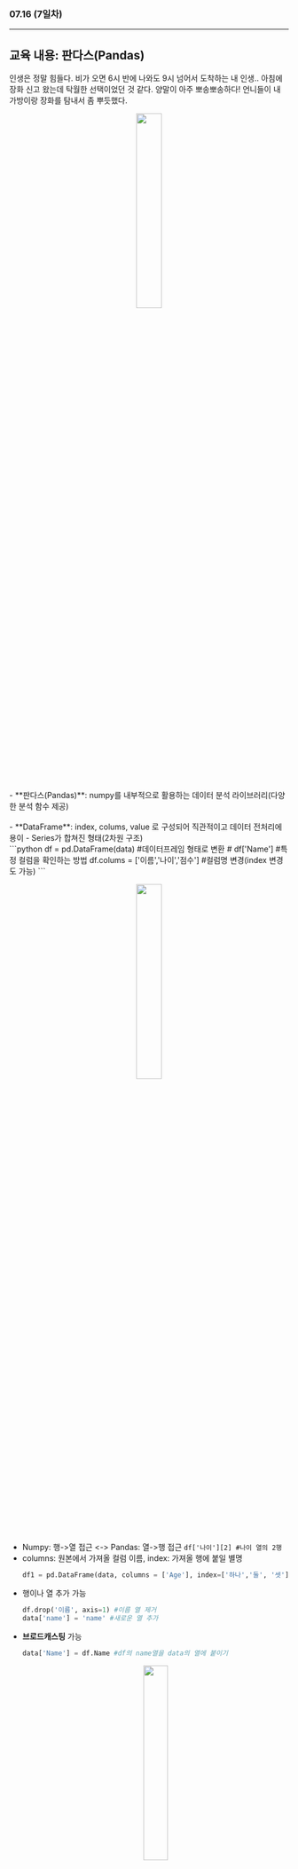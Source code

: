 ###  07.16 (7일차)
---
교육 내용: 판다스(Pandas) 
---
인생은 정말 힘들다. 비가 오면 6시 반에 나와도 9시 넘어서 도착하는 내 인생.. 아침에 장화 신고 왔는데 탁월한 선택이었던 것 같다. 양말이 아주 뽀송뽀송하다! 언니들이 내 가방이랑 장화를 탐내서 좀 뿌듯했다.
<p align="center">
<img src="https://github.com/user-attachments/assets/4614c80a-8a97-495d-8191-ec82ffca8cbd" width="30%" /> </p>
<br><br>
- **판다스(Pandas)**: numpy를 내부적으로 활용하는 데이터 분석 라이브러리(다양한 분석 함수 제공)<br><br>
- **DataFrame**: index, colums, value 로 구성되어 직관적이고 데이터 전처리에 용이
  - Series가 합쳐진 형태(2차원 구조) <br>
    ```python
    df = pd.DataFrame(data) #데이터프레임 형태로 변환
    # df['Name'] #특정 컬럼을 확인하는 방법
    df.colums = ['이름','나이','점수'] #컬럼명 변경(index 변경도 가능)
    ```
    <p align="center">
    <img src="https://github.com/user-attachments/assets/40fc8c70-f2a1-4ca6-a9c4-8b32c099834f " width="30%" /> </p>

  - Numpy: 행->열 접근 <-> Pandas: 열->행 접근 `df['나이'][2] #나이 열의 2행`
  - columns: 원본에서 가져올 컬럼 이름, index: 가져올 행에 붙일 별명 
    ```python
    df1 = pd.DataFrame(data, columns = ['Age'], index=['하나','둘', '셋'])
    ```
  - 행이나 열 추가 가능
    ```python
    df.drop('이름', axis=1) #이름 열 제거
    data['name'] = 'name' #새로운 열 추가
    ```
  - **브로드캐스팅** 가능
    ```python
    data['Name'] = df.Name #df의 name열을 data의 열에 붙이기
    ````
    <p align="center">
    <img src="https://github.com/user-attachments/assets/b0bffb63-0f5b-4f0e-ab55-a1426a3ca634" width="30%" /></p><br><br> 
- **데이터 프레임 병합**
  -  **concat**: 단순히 겹치거나(inner), 겹치지 않는(outer) '컬럼'단위로 합치는 명령어
      ```python
      pd.concat((data,df),join ='inner', axis=0) #join='inner'이면 교집합(중복x)
      ```
  - **join**:컬럼명 중복인 경우 중복되는 컬럼 다 간직할 때 사용
    ```python
    df5.join(df5, rsuffix='_2') #lsuffix: 컬럼 왼쪽에 붙임
    ```
    <p align="center">
    <img src="https://github.com/user-attachments/assets/bb526430-ae74-4b72-b5ae-5662616be49e" width="50%" /></p>
   - **merge**: 중복을 알아서 거름(가장 편한 방식)
     ```python
      pd.merge(df5,df5)
      ```
     <p align="center">
      <img src="https://github.com/user-attachments/assets/2c9f314c-269d-4a3d-afc3-68b195ea5a95" width="30%" /></p>
      <br><br>
- **drop_duplicates**: 중복 행 걸러내고 1개씩만 행을 남김 <br><br>
- **데이터프레임 접근 방법**
  1. `df[[컬럼명][행이름]` - 직접접근 
  2. `df.loc[열, 행]`
  3. `df.iloc` - 넘파이의 접근법으로 (행 열) (index position)
      ```python
      data0[['Age', 'Score']][:2]
      data0.loc[:1, ['Age', 'Score']] #판다스의 방식으로 부르되, 넘파이의 방식으로 접근 가능
      data0.iloc[[0,1],[1,2]] #판다스의 속에서 동작하는 넘파이 방식으로 접근
      data0.iloc[:2,1:3]
      #모두 같은 결과
      ```
  - 컬럼 순서 변경 가능
    ```python
    df5.loc[:,['Name','Sex','Age','Score']]
    ```
  - 원하는 특정 조건의 값 추출하기<br>
    `df_jjang.loc[df_jjang.Age>22] #열에 대한 정보만 적어뒀지만 행을 T/F로 추린 결과 `
    <br><br>
- **데이터 정렬**
  - `data.sort_values(컬럼,inplace=True,ascending=False)`
    - inplace=True: 지금 결과를 원본에 재위치 킴
    - ascending=False: 내림차순 정렬
  - 정렬 우선순위 정하기 가능
    - `data0.sort_values(['Name','Age']) #정렬 우선순위 1차 name, 2차 age`<br><br>
- **Summarizing Data**
  - **describe()**: 수치 데이터의 간단한 통계량 추출
    - 모든 열의 통계값 보고싶으면 `describe(include = 'all')`
  - **info()**: 데이터프레임 정보 
  - **head()/tail()**: 맨 앞에 / 맨 뒤에 5개 출력
  - **unique()/nunique()**: 특정 컬럼의 행 종류 / 개수
  - **duplicated()**: 중복 여부 
    - duplicated를 이용해서 중복 없이 추출 가능
      ```python
      df_jjang[df_jjang.Class.duplicated()==False]
      df_jjang[~df_jjang.Class.duplicated()] #같은 의미
      ```
- **엑셀 파일로 저장**
  1. 애초에 export 할 때 index를 생략해서 보내주는 방법
     `df.to_excel('jjangu.xlsx', index=False)`<br>
     <p align="center">
      <img src="https://github.com/user-attachments/assets/90745bf3-ebf6-4060-8601-2531f0387cb8" width="30%" /></p> <br>
    - 불러오기: `new_jjanggu = pd.read_excel('jjangu.xlsx')`
  2. import 할 때 애초에 index는 빼고 불러오는 방법<br>
    `new_jjanggu = pd.read_excel('/content/jjangu.xlsx',index_col=0)`<br><br>
- 보통 csv 파일로 많이 저장함 `jjangu_list = pd.read_csv('/content/jjangu_list2.csv')`<br><br>
- **Grouping Analysis**: 원하는 컬럼 묶어보기<br>
<p align="center">
  <img src="https://github.com/user-attachments/assets/57819155-b1b6-405f-a576-a38aff3c565f" width="30%" /> </p><br>
  
  - `df.groupby("묶음의 기준이 되는 컬럼명")["적용받는 컬럼"].적용받는 연산()`
  - 자료형을 고려해서 묶어야 함
    ```python
    jjangu_list_og.groupby('반')[['담당','테스트점수']].mean() #숫자 자료형에 적용되는 연산
    # error 발생
    ```
    ```python
    jjangu_list_og.groupby(['반','담당'])[['테스트점수']].mean() #반->이름 기준으로 묶임
    ```
<p align="center">
  <img src="https://github.com/user-attachments/assets/df8e88a0-e8a6-43fd-b6d9-3ca5ecc04e6f" width="20%" />
</p><br>

- **datetime**: pandas df에서 시간을 관리하는 단위<br>
  - `jjangu_list.등록일자 = pd.to_datetime(jjangu_list.등록일자)`
  - 날짜 처리 시 datetime으로 자료형 변환이 필요할 수 o -> 시리즈.to_datetime으로 형 변환
  - + timedelta() 함수 안에 변하는 시간을 적어서 연산 가능
    - `jjangu_list1.등록일자 - timedelta(weeks=52)`<br><br>
- **astype**: 브로드캐스팅으로 각 원소에 동일한 자료형 적용 
  - `jjangu_list1.등록일자.astype(str)`<br><br>
- **Melt**
 <p align="center">
  <img src="https://github.com/user-attachments/assets/dbafa94e-5815-4638-9f6d-c8750ce9ccc1" width="30%" /> </p>    
  <small>(이미지 출처: [링크](https://pandas.pydata.org/pandas-docs/stable/_images/reshaping_melt.png))</small>

    
***

